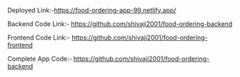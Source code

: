Deployed Link:-https://food-ordering-app-99.netlify.app/

Backend Code Link:- https://github.com/shivaji2001/food-ordering-backend

Frontend Code Link:- https://github.com/shivaji2001/food-ordering-frontend

Complete App Code:- https://github.com/shivaji2001/food-ordering-backend

